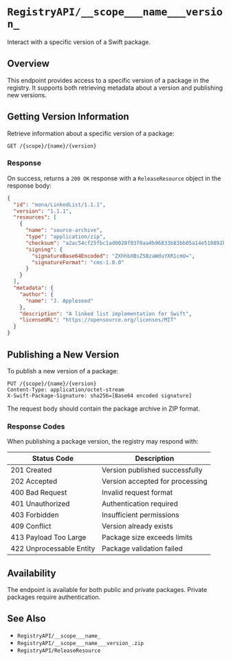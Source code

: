 # ``RegistryAPI/__scope___name___version_``

Interact with a specific version of a Swift package.

## Overview

This endpoint provides access to a specific version of a package in the registry. It supports both retrieving metadata about a version and publishing new versions.

## Getting Version Information

Retrieve information about a specific version of a package:

```http
GET /{scope}/{name}/{version}
```

### Response

On success, returns a `200 OK` response with a `ReleaseResource` object in the response body:

```json
{
  "id": "mona/LinkedList/1.1.1",
  "version": "1.1.1",
  "resources": [
    {
      "name": "source-archive",
      "type": "application/zip",
      "checksum": "a2ac54cf25fbc1ad0028f03f0aa4b96833b83bb05a14e510892bb27dea4dc812",
      "signing": {
        "signatureBase64Encoded": "ZXhhbXBsZSBzaWduYXR1cmU=",
        "signatureFormat": "cms-1.0.0"
      }
    }
  ],
  "metadata": {
    "author": {
      "name": "J. Appleseed"
    },
    "description": "A linked list implementation for Swift",
    "licenseURL": "https://opensource.org/licenses/MIT"
  }
}
```

## Publishing a New Version

To publish a new version of a package:

```http
PUT /{scope}/{name}/{version}
Content-Type: application/octet-stream
X-Swift-Package-Signature: sha256=[Base64 encoded signature]
```

The request body should contain the package archive in ZIP format.

### Response Codes

When publishing a package version, the registry may respond with:

| Status Code | Description |
|-------------|-------------|
| 201 Created | Version published successfully |
| 202 Accepted | Version accepted for processing |
| 400 Bad Request | Invalid request format |
| 401 Unauthorized | Authentication required |
| 403 Forbidden | Insufficient permissions |
| 409 Conflict | Version already exists |
| 413 Payload Too Large | Package size exceeds limits |
| 422 Unprocessable Entity | Package validation failed |

## Availability

The endpoint is available for both public and private packages. Private packages require authentication.

## See Also

- ``RegistryAPI/__scope___name_``
- ``RegistryAPI/__scope___name___version_.zip``
- ``RegistryAPI/ReleaseResource`` 
 